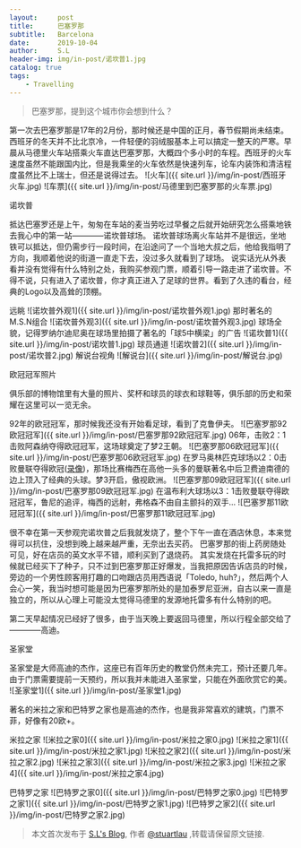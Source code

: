 ```yaml
---
layout:     post
title:      巴塞罗那
subtitle:   Barcelona
date:       2019-10-04
author:     S.L
header-img: img/in-post/诺坎普1.jpg
catalog: true
tags:
    - Travelling
---    
```


> 巴塞罗那，提到这个城市你会想到什么？

第一次去巴塞罗那是17年的2月份，那时候还是中国的正月，春节假期尚未结束。
西班牙的冬天并不比北京冷，一件轻便的羽绒服基本上可以搞定一整天的严寒。早晨从马德里火车站搭乘火车直达巴塞罗那，大概四个多小时的车程。西班牙的火车速度虽然不能跟国内比，但是我乘坐的火车依然是快速列车，论车内装饰和清洁程度虽然比不上瑞士，但还是说得过去。
![火车]({{ site.url }}/img/in-post/西班牙火车.jpg)
![车票]({{ site.url }}/img/in-post/马德里到巴塞罗那的火车票.jpg)

诺坎普

抵达巴塞罗还是上午，匆匆在车站的麦当劳吃过早餐之后就开始研究怎么搭乘地铁去我心中的第一站————诺坎普球场。
诺坎普球场离火车站并不是很远，坐地铁可以抵达，但仍需步行一段时间，在沿途问了一个当地大叔之后，他给我指明了方向，我顺着他说的街道一直走下去，没过多久就看到了球场。
说实话光从外表看并没有觉得有什么特别之处，我购买参观门票，顺着引导一路走进了诺坎普。不得不说，只有进入了诺坎普，你才真正进入了足球的世界。看到了久违的看台，经典的Logo以及高耸的顶棚。

远眺
![诺坎普外观1]({{ site.url }}/img/in-post/诺坎普外观1.jpg)
那时著名的M.S.N组合
![诺坎普外观3]({{ site.url }}/img/in-post/诺坎普外观3.jpg)
球场全貌，记得罗纳尔迪尼奥在球场里拍摄了著名的「球5中横梁」的广告
![诺坎普1]({{ site.url }}/img/in-post/诺坎普1.jpg)
球员通道
![诺坎普2]({{ site.url }}/img/in-post/诺坎普2.jpg)
解说台视角
![解说台]({{ site.url }}/img/in-post/解说台.jpg)

欧冠冠军照片

俱乐部的博物馆里有大量的照片、奖杯和球员的球衣和球鞋等，俱乐部的历史和荣耀在这里可以一览无余。

92年的欧冠冠军，那时候我还没有开始看足球，看到了克鲁伊夫。
![巴塞罗那92欧冠冠军]({{ site.url }}/img/in-post/巴塞罗那92欧冠冠军.jpg)
06年，击败2：1击败阿森纳夺得欧冠冠军，这场球奠定了梦2王朝。
![巴塞罗那06欧冠冠军]({{ site.url }}/img/in-post/巴塞罗那06欧冠冠军.jpg)
在罗马奥林匹克球场以2：0击败曼联夺得欧冠([录像](https://www.bilibili.com/video/av28426578/))，那场比赛梅西在高他一头多的曼联著名中后卫费迪南德的边上顶入了经典的头球。梦3开启，傲视欧洲。
![巴塞罗那09欧冠冠军]({{ site.url }}/img/in-post/巴塞罗那09欧冠冠军.jpg)
在温布利大球场以3：1击败曼联夺得欧冠冠军，鲁尼的追评，梅西的远射，弗格森不由自主颤抖的双手...
![巴塞罗那11欧冠冠军]({{ site.url }}/img/in-post/巴塞罗那11欧冠冠军.jpg)

很不幸在第一天参观完诺坎普之后我就发烧了，整个下午一直在酒店休息，本来觉得可以抗住，没想到晚上越来越严重，无奈出去买药。
巴塞罗那的街上药房随处可见，好在店员的英文水平不错，顺利买到了退烧药。
其实发烧在托雷多玩的时候就已经买下了种子，只不过到巴塞罗那正好爆发，当我把原因告诉店员的时候，旁边的一个男性顾客用打趣的口吻跟店员用西语说「Toledo, 
huh?」，然后两个人会心一笑，我当时想可能是因为巴塞罗那所处的是加泰罗尼亚洲，自古以来一直是独立的，所以从心理上可能没太觉得马德里的发源地托雷多有什么特别的吧。

第二天早起情况已经好了很多，由于当天晚上要返回马德里，所以行程全部交给了————高迪。

圣家堂

圣家堂是大师高迪的杰作，这座已有百年历史的教堂仍然未完工，预计还要几年。由于门票需要提前一天预约，所以我并未能进入圣家堂，只能在外面欣赏它的美。
![圣家堂1]({{ site.url }}/img/in-post/圣家堂1.jpg)

著名的米拉之家和巴特罗之家也是高迪的杰作，也是我非常喜欢的建筑，门票不菲，好像有20欧+。

米拉之家
![米拉之家0]({{ site.url }}/img/in-post/米拉之家0.jpg)
![米拉之家1]({{ site.url }}/img/in-post/米拉之家1.jpg)
![米拉之家2]({{ site.url }}/img/in-post/米拉之家2.jpg)
![米拉之家3]({{ site.url }}/img/in-post/米拉之家3.jpg)
![米拉之家4]({{ site.url }}/img/in-post/米拉之家4.jpg)

巴特罗之家
![巴特罗之家0]({{ site.url }}/img/in-post/巴特罗之家0.jpg)
![巴特罗之家1]({{ site.url }}/img/in-post/巴特罗之家1.jpg)
![巴特罗之家2]({{ site.url }}/img/in-post/巴特罗之家2.jpg)

> 本文首次发布于 [S.L's Blog](https://liushuo.me), 作者 [@stuartlau](http://github.com/stuartlau) ,转载请保留原文链接.
